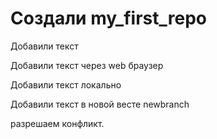 ﻿# Создали my_first_repo

Добавили текст

Добавили текст через web браузер

Добавили текст локально

Добавили текст в новой весте newbranch

разрешаем конфликт.
